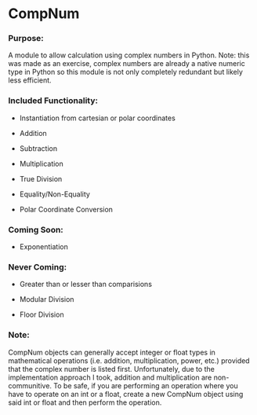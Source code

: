 # CompNum

### Purpose:

A module to allow calculation using complex numbers in Python.  Note: this was made as an exercise,  complex numbers are already a native numeric type in Python so this module is not only completely redundant but likely less efficient.

### Included Functionality:

- Instantiation from cartesian or polar coordinates

- Addition

- Subtraction

- Multiplication

- True Division

- Equality/Non-Equality

- Polar Coordinate Conversion

### Coming Soon:

- Exponentiation

### Never Coming:

- Greater than or lesser than comparisions

- Modular Division

- Floor Division

### Note:

CompNum objects can generally accept integer or float types in mathematical operations (i.e. addition, multiplication, power, etc.) provided that the complex number is listed first. Unfortunately, due to the implementation approach I took, addition and multiplication are non-communitive. To be safe, if you are performing an operation where you have to operate on an int or a float, create a new CompNum object using said int or float and then perform the operation.
